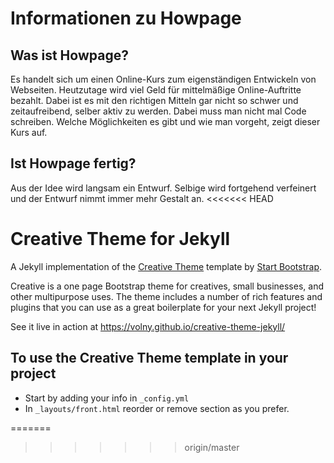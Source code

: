# Informationen zu Howpage
## Was ist Howpage?
Es handelt sich um einen Online-Kurs zum eigenständigen Entwickeln von Webseiten. Heutzutage wird viel Geld für mittelmäßige Online-Auftritte bezahlt. Dabei ist es mit den richtigen Mitteln gar nicht so schwer und zeitaufreibend, selber aktiv zu werden. Dabei muss man nicht mal Code schreiben. Welche Möglichkeiten es gibt und wie man vorgeht, zeigt dieser Kurs auf.

## Ist Howpage fertig?
Aus der Idee wird langsam ein Entwurf. Selbige wird fortgehend verfeinert und der Entwurf nimmt immer mehr Gestalt an.
<<<<<<< HEAD

# Creative Theme for Jekyll

A Jekyll implementation of the [Creative Theme](http://startbootstrap.com/template-overviews/creative/) template by [Start Bootstrap](http://startbootstrap.com).

Creative is a one page Bootstrap theme for creatives, small businesses, and other multipurpose uses.
The theme includes a number of rich features and plugins that you can use as a great boilerplate for your next Jekyll project! 

See it live in action at <https://volny.github.io/creative-theme-jekyll/>

## To use the Creative Theme template in your project

- Start by adding your info in `_config.yml`
- In `_layouts/front.html` reorder or remove section as you prefer.

=======
>>>>>>> origin/master
